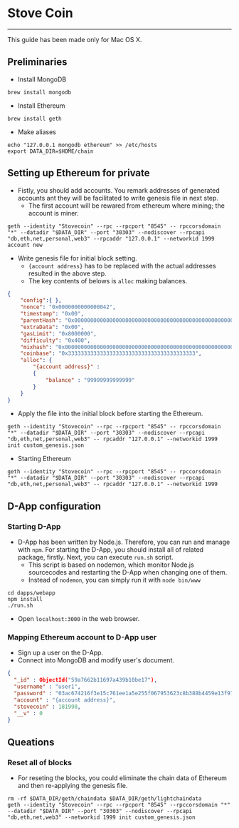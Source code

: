 # Stove Coin
---
This guide has been made only for Mac OS X.

## Preliminaries
  - Install MongoDB

``` shell
brew install mongodb
```

  - Install Ethereum

``` shell
brew install geth
```

  - Make aliases
  
``` shell
echo "127.0.0.1 mongodb ethereum" >> /etc/hosts
export DATA_DIR=$HOME/chain
```
  
## Setting up Ethereum for private
  - Fistly, you should add accounts. You remark addresses of generated accounts ant they will be facilitated to write genesis file in next step.
    - The first account will be rewared from ethereum where mining; the account is miner.
  
``` shell
geth --identity "Stovecoin" --rpc --rpcport "8545" -- rpccorsdomain "*" --datadir "$DATA_DIR" --port "30303" --nodiscover --rpcapi "db,eth,net,personal,web3" --rpcaddr "127.0.0.1" --networkid 1999 account new
```

  - Write genesis file for initial block setting.
    - `{account address}` has to be replaced with the actual addresses resulted in the above step.
    - The key contents of belows is `alloc` making balances.
  
``` json
{
    "config":{ },
    "nonce": "0x0000000000000042",
	"timestamp": "0x00",
    "parentHash": "0x0000000000000000000000000000000000000000000000000000000000000000",
    "extraData": "0x00",
	"gasLimit": "0x8000000",
	"difficulty": "0x400",
    "mixhash": "0x0000000000000000000000000000000000000000000000000000000000000000",
    "coinbase": "0x3333333333333333333333333333333333333333",
	"alloc": {
		"{account address}" :
		{
			"balance" : "99999999999999"
		}
	}
}

```

  - Apply the file into the initial block before starting the Ethereum.
  
  ```shell
  geth --identity "Stovecoin" --rpc --rpcport "8545" -- rpccorsdomain "*" --datadir "$DATA_DIR" --port "30303" --nodiscover --rpcapi "db,eth,net,personal,web3" -- rpcaddr "127.0.0.1" --networkid 1999 init custom_genesis.json
  ```
  
  - Starting Ethereum
  
  ```shell
  geth --identity "Stovecoin" --rpc --rpcport "8545" -- rpccorsdomain "*" --datadir "$DATA_DIR" --port "30303" --nodiscover --rpcapi "db,eth,net,personal,web3" -- rpcaddr "127.0.0.1" --networkid 1999
  ```

## D-App configuration
### Starting D-App
  - D-App has been written by Node.js. Therefore, you can run and manage with `npm`. For starting the D-App, you should install all of related package, firstly. Next, you can execute `run.sh` script.
    - This script is based on nodemon, which monitor Node.js sourcecodes and restarting the D-App when changing one of them.
    - Instead of `nodemon`, you can simply run it with `node bin/www`

``` shell
cd dapps/webapp
npm install
./run.sh
```

  - Open `localhost:3000` in the web browser.

### Mapping Ethereum account to D-App user
  - Sign up a user on the D-App.
  - Connect into MongoDB and modify user's document.
  ```json
  {
    "_id" : ObjectId("59a7662b11697a439b10be17"),
    "username" : "user1",
    "password" : "03ac674216f3e15c761ee1a5e255f067953623c8b388b4459e13f978d7c846f4",
    "account" : "{account address}",
    "stovecoin" : 181998,
    "__v" : 0
  }
  ```

## Queations
### Reset all of blocks
  - For reseting the blocks, you could eliminate the chain data of Ethereum and then re-applying the genesis file.
  ```shell
  rm -rf $DATA_DIR/geth/chaindata $DATA_DIR/geth/lightchaindata
  geth --identity "Stovecoin" --rpc --rpcport "8545" --rpccorsdomain "*" --datadir "$DATA_DIR" --port "30303" --nodiscover --rpcapi "db,eth,net,web3" --networkid 1999 init custom_genesis.json
  ```
